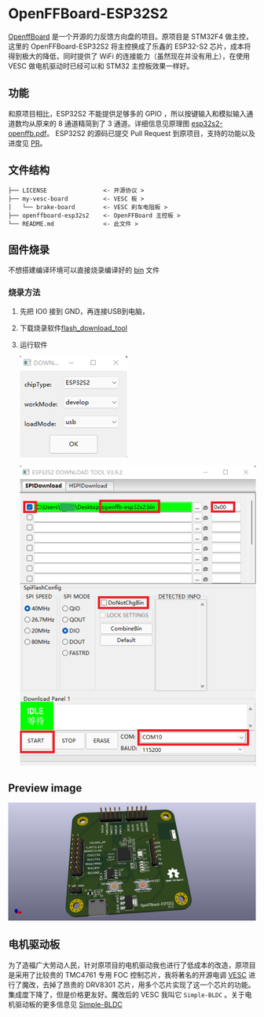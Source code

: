 # OpenFFBoard-ESP32S2

[OpenffBoard](https://github.com/Ultrawipf/OpenFFBoard) 是一个开源的力反馈方向盘的项目。原项目是 STM32F4 做主控，这里的 OpenFFBoard-ESP32S2 将主控换成了乐鑫的 ESP32-S2 芯片，成本将得到极大的降低，同时提供了 WiFi 的连接能力（虽然现在并没有用上），在使用 VESC 做电机驱动时已经可以和 STM32 主控板效果一样好。

## 功能

和原项目相比，ESP32S2 不能提供足够多的 GPIO ，所以按键输入和模拟输入通道数均从原来的 8 通道精简到了 3 通道。详细信息见原理图 [esp32s2-openffb.pdf](openffboard-esp32s2/esp32s2-openffb.pdf)。
ESP32S2 的源码已提交 Pull Request 到原项目，支持的功能以及进度见 [PR](https://github.com/Ultrawipf/OpenFFBoard/pull/46)。

## 文件结构

```
├── LICENSE                <- 开源协议 >
├── my-vesc-board          <- VESC 板 >
│   └── brake-board        <- VESC 刹车电阻板 >
├── openffboard-esp32s2    <- OpenFFBoard 主控板 >
└── README.md              <- 此文件 >
```

## 固件烧录

不想搭建编译环境可以直接烧录编译好的 [bin](https://github.com/TDA-2030/OpenFFBoard/blob/feature/add_esp32s2/Firmware/Targets/ESP32S2/openffb-esp32s2.bin) 文件 

### 烧录方法

1. 先把 IO0 接到 GND，再连接USB到电脑，
2. 下载烧录软件[flash_download_tool](https://www.espressif.com/sites/default/files/tools/flash_download_tool_3.9.2.zip)
3. 运行软件

    ![download_1](download_1.png)

    ![download_2](download_2.png)

## Preview image

![front](openffboard-esp32s2/picture/esp32s2-openffb.png)

## 电机驱动板

为了造福广大劳动人民，针对原项目的电机驱动我也进行了低成本的改造，原项目是采用了比较贵的 TMC4761 专用 FOC 控制芯片，我将著名的开源电调 [VESC](https://vesc-project.com/) 进行了魔改，去掉了昂贵的 DRV8301 芯片，用多个芯片实现了这一个芯片的功能。集成度下降了，但是价格更友好。魔改后的 VESC 我叫它 `Simple-BLDC` 。关于电机驱动板的更多信息见 [Simple-BLDC](my-vesc-board/README.md)
